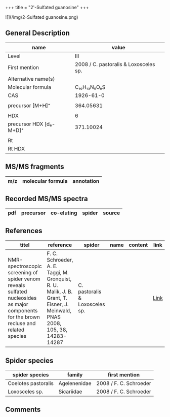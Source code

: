 +++
title = "2'-Sulfated guanosine"
+++

![](/img/2-Sulfated guanosine.png)

## General Description

| name                    | value                                 |
|-------------------------|---------------------------------------|
| Level                   | III                                   |
| First mention           | 2008 / C. pastoralis & Loxosceles sp. |
| Alternative name(s)     |                                       |
| Molecular formula       | C₁₀H₁₃N₅O₈S                           |
| CAS                     | 1926-61-0                             |
|                         |                                       |
| precursor  [M+H]⁺       | 364.05631                             |
|                         |                                       |
| HDX                     | 6                                     |
| precursor HDX [d₆-M+D]⁺ | 371.10024                             |
|                         |                                       |
| Rt                      |                                       |
| Rt HDX                  |                                       |

## MS/MS fragments

| m/z       | molecular formula | annotation      |
|-----------|-------------------|-----------------|

## Recorded MS/MS spectra

| pdf | precursor | co-eluting | spider             | source                       |
|-----|-----------|------------|--------------------|------------------------------|

## References

| titel                                                                                                                  | reference                                                                  | spider      | name | content | link                                           |
|----------------------------------------------------------------------------------------------------------------------------------------|-------------------------------------------------------------------------------------------------------------------------------|--------------------------------|------|---------|-----------------------------------------|
| NMR-spectroscopic screening of spider venom reveals sulfated nucleosides as major components for the brown recluse and related species | F. C. Schroeder, A. E. Taggi, M. Gronquist, R. U. Malik, J. B. Grant, T. Eisner, J. Meinwald, PNAS 2008, 105, 38, 14283-14287 | C. pastoralis & Loxosceles sp. |      |         | [Link](https://doi.org/10.1073/pnas.0806840105) |

## Spider species

| spider species      | family       | first mention          |
|---------------------|--------------|------------------------|
| Coelotes pastoralis | Agelenenidae | 2008 / F. C. Schroeder |
| Loxosceles sp.      | Sicariidae   | 2008 / F. C. Schroeder |

## Comments